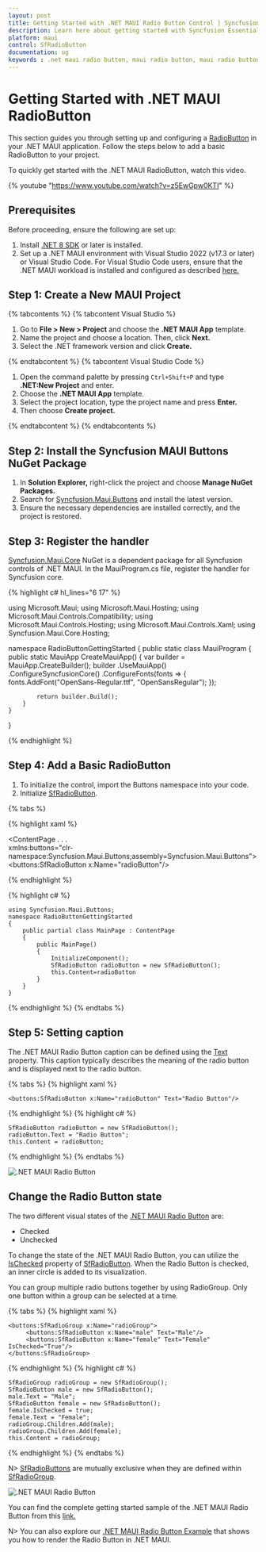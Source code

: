 ```yaml
---
layout: post
title: Getting Started with .NET MAUI Radio Button Control | Syncfusion
description: Learn here about getting started with Syncfusion Essential Studio .NET MAUI Radio Button control, its elements and more.
platform: maui
control: SfRadioButton
documentation: ug
keywords : .net maui radio button, maui radio button, maui radio button group, maui radio button state.
---
```


# Getting Started with .NET MAUI RadioButton

This section guides you through setting up and configuring a [RadioButton](https://help.syncfusion.com/cr/maui/Syncfusion.Maui.Buttons.SfRadioButton.html) in your .NET MAUI application. Follow the steps below to add a basic RadioButton to your project.

To quickly get started with the .NET MAUI RadioButton, watch this video.

{% youtube "https://www.youtube.com/watch?v=z5EwGpw0KTI" %}

## Prerequisites

Before proceeding, ensure the following are set up:
1. Install [.NET 8 SDK](https://dotnet.microsoft.com/en-us/download/dotnet/8.0) or later is installed.
2. Set up a .NET MAUI environment with Visual Studio 2022 (v17.3 or later) or Visual Studio Code. For Visual Studio Code users, ensure that the .NET MAUI workload is installed and configured as described [here.](https://learn.microsoft.com/en-us/dotnet/maui/get-started/installation?view=net-maui-8.0&tabs=visual-studio-code)

## Step 1: Create a New MAUI Project

{% tabcontents %}
{% tabcontent Visual Studio %}

1. Go to **File > New > Project** and choose the **.NET MAUI App** template.
1. Name the project and choose a location. Then, click **Next.**
1. Select the .NET framework version and click **Create.**

{% endtabcontent %}
{% tabcontent Visual Studio Code %}

1. Open the command palette by pressing `Ctrl+Shift+P` and type **.NET:New Project** and enter.
1. Choose the **.NET MAUI App** template.
1. Select the project location, type the project name and press **Enter.**
1. Then choose **Create project.**

{% endtabcontent %}
{% endtabcontents %}

## Step 2: Install the Syncfusion MAUI Buttons NuGet Package

1. In **Solution Explorer,** right-click the project and choose **Manage NuGet Packages.**
1. Search for [Syncfusion.Maui.Buttons](https://www.nuget.org/packages/Syncfusion.Maui.Buttons/) and install the latest version.
1. Ensure the necessary dependencies are installed correctly, and the project is restored.

## Step 3: Register the handler

[Syncfusion.Maui.Core](https://www.nuget.org/packages/Syncfusion.Maui.Core/) NuGet is a dependent package for all Syncfusion controls of .NET MAUI. In the MauiProgram.cs file, register the handler for Syncfusion core.

{% highlight c# hl_lines="6 17" %}

using Microsoft.Maui;
using Microsoft.Maui.Hosting;
using Microsoft.Maui.Controls.Compatibility;
using Microsoft.Maui.Controls.Hosting;
using Microsoft.Maui.Controls.Xaml;
using Syncfusion.Maui.Core.Hosting;

namespace RadioButtonGettingStarted
{
    public static class MauiProgram
    {
        public static MauiApp CreateMauiApp()
        {
            var builder = MauiApp.CreateBuilder();
            builder
            .UseMauiApp<App>()
            .ConfigureSyncfusionCore()
            .ConfigureFonts(fonts =>
            {
                fonts.AddFont("OpenSans-Regular.ttf", "OpenSansRegular");
            });

            return builder.Build();
        }      
    }
}   

{% endhighlight %}

## Step 4: Add a Basic RadioButton

1. To initialize the control, import the Buttons namespace into your code.
1. Initialize [SfRadioButton](https://help.syncfusion.com/cr/maui/Syncfusion.Maui.Buttons.SfRadioButton.html).

{% tabs %}

{% highlight xaml %}

<ContentPage
    . . .    
    xmlns:buttons="clr-namespace:Syncfusion.Maui.Buttons;assembly=Syncfusion.Maui.Buttons">
        <buttons:SfRadioButton x:Name="radioButton"/>     
</ContentPage>

{% endhighlight %}

{% highlight c# %}

    using Syncfusion.Maui.Buttons;
    namespace RadioButtonGettingStarted
    {
        public partial class MainPage : ContentPage
        {
            public MainPage()
            {
                InitializeComponent();           
                SfRadioButton radioButton = new SfRadioButton();
                this.Content=radioButton
            }
        }   
    }

{% endhighlight %}
{% endtabs %}

## Step 5: Setting caption

The .NET MAUI Radio Button caption can be defined using the [Text](https://help.syncfusion.com/cr/maui/Syncfusion.Maui.Buttons.ToggleButton.html#Syncfusion_Maui_Buttons_ToggleButton_Text) property. This caption typically describes the meaning of the radio button and is displayed next to the radio button.
 
{% tabs %}
{% highlight xaml %}

    <buttons:SfRadioButton x:Name="radioButton" Text="Radio Button"/>

{% endhighlight %}
{% highlight c# %}

    SfRadioButton radioButton = new SfRadioButton();
    radioButton.Text = "Radio Button";
    this.Content = radioButton;

{% endhighlight %}
{% endtabs %}

![.NET MAUI Radio Button](Images/Getting-Started/radiobutton.png)

## Change the Radio Button state

The two different visual states of the [.NET MAUI Radio Button](https://help.syncfusion.com/cr/maui/Syncfusion.Maui.Buttons.SfRadioButton.html) are:

* Checked
* Unchecked

To change the state of the .NET MAUI Radio Button, you can utilize the [IsChecked](https://help.syncfusion.com/cr/maui/Syncfusion.Maui.Buttons.SfRadioButton.html#Syncfusion_Maui_Buttons_SfRadioButton_IsChecked) property of [SfRadioButton](https://help.syncfusion.com/cr/maui/Syncfusion.Maui.Buttons.SfRadioButton.html). When the Radio Button is checked, an inner circle is added to its visualization.

You can group multiple radio buttons together by using RadioGroup. Only one button within a group can be selected at a time.

{% tabs %}
{% highlight xaml %}

    <buttons:SfRadioGroup x:Name="radioGroup">
         <buttons:SfRadioButton x:Name="male" Text="Male"/>
         <buttons:SfRadioButton x:Name="female" Text="Female" IsChecked="True"/>
    </buttons:SfRadioGroup>

{% endhighlight %}
{% highlight c# %}

    SfRadioGroup radioGroup = new SfRadioGroup();
    SfRadioButton male = new SfRadioButton();
    male.Text = "Male";
    SfRadioButton female = new SfRadioButton();
    female.IsChecked = true;
    female.Text = "Female";
    radioGroup.Children.Add(male);
    radioGroup.Children.Add(female);
    this.Content = radioGroup;

{% endhighlight %}
{% endtabs %}

N> [SfRadioButtons](https://help.syncfusion.com/cr/maui/Syncfusion.Maui.Buttons.SfRadioButton.html) are mutually exclusive when they are defined within [SfRadioGroup](https://help.syncfusion.com/cr/maui/Syncfusion.Maui.Buttons.SfRadioGroup.html).

![.NET MAUI Radio Button](Images/Getting-Started/statechange.png)

You can find the complete getting started sample of the .NET MAUI Radio Button from this [link.](https://github.com/SyncfusionExamples/maui-radiobutton-samples)

N> You can also explore our [.NET MAUI Radio Button Example](https://github.com/syncfusion/maui-demos/tree/master/MAUI/Buttons/SampleBrowser.Maui.Buttons/Samples/RadioButton) that shows you how to render the Radio Button in .NET MAUI.